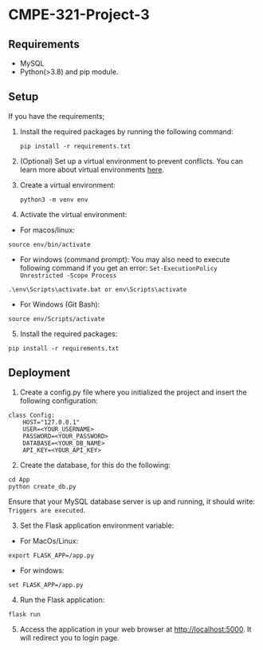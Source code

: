 # CMPE-321-Project-3

## Requirements
* MySQL
* Python(>3.8) and pip module.

## Setup
If you have the requirements;

1. Install the required packages by running the following command:

       pip install -r requirements.txt

2. (Optional) Set up a virtual environment to prevent conflicts. You can learn more about virtual environments [here](https://docs.python.org/3/library/venv.html#module-venv).

3. Create a virtual environment:
   ```
   python3 -m venv env
   ```
4. Activate the virtual environment:
  * For macos/linux:
  ```
  source env/bin/activate
  ```
  * For windows (command prompt):
  You may also need to execute following command if you get an error: ``` Set-ExecutionPolicy Unrestricted -Scope Process ```
   ```
  .\env\Scripts\activate.bat or env\Scripts\activate
  ```
  * For Windows (Git Bash):
   ```
   source env/Scripts/activate
   ```
    
5. Install the required packages: 
```
pip install -r requirements.txt
```

## Deployment

1. Create a config.py file where you initialized the project and insert the following configuration:
```
class Config:
    HOST="127.0.0.1"
    USER=<YOUR_USERNAME>
    PASSWORD=<YOUR_PASSWORD>
    DATABASE=<YOUR_DB_NAME>
    API_KEY=<YOUR_API_KEY>
```
2.  Create the database, for this do the following:
```
cd App
python create_db.py
```
Ensure that your MySQL database server is up and running, it should write: ```Triggers are executed```.

3. Set the Flask application environment variable:

* For MacOs/Linux:
```
export FLASK_APP=/app.py
```
* For windows:
```
set FLASK_APP=/app.py
```

4. Run the Flask application:
```
flask run
```
5. Access the application in your web browser at [http://localhost:5000](http://127.0.0.1:5000/login/). It will redirect you to login page.


